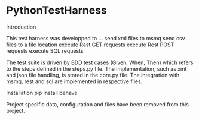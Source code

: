 # PythonTestHarness

Introduction

This test harness was developped to ...
  send xml files to msmq
  send csv files to a file location
  execute Rast GET requests
  execute Rest POST requests
  execute SQL requests
  
The test suite is driven by BDD test cases (Given, When, Then) which refers to the steps defined in the steps.py file. The implementation, such as xml and json file handling, is stored in the core.py file. The integration with msmq, rest and sql are implemented in respective files.
 
Installation
 pip install behave
 
 Project specific data, configuration and files have been removed from this project.
